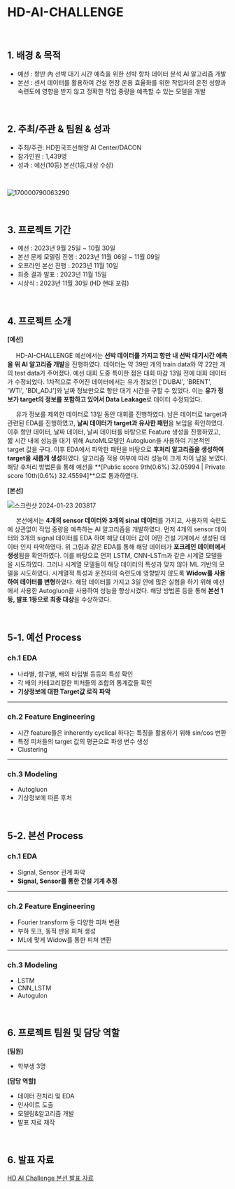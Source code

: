 # HD-AI-CHALLENGE

<br/>

## 1. 배경 & 목적
 
- 예선 : 항만 內 선박 대기 시간 예측을 위한 선박 항차 데이터 분석 AI 알고리즘 개발
- 본선 : 센서 데이터를 활용하여 건설 현장 운용 효율화를 위한 작업자의 운전 성향과 숙련도에 영향을 받지 않고 정확한 작업 중량을 예측할 수 있는 모델을 개발

<br/>

## 2. 주최/주관 & 팀원 & 성과

- 주최/주관: HD한국조선해양 AI Center/DACON
- 참가인원 : 1,439명
- 성과 : 에선(10등) 본선(1등,대상 수상)
<br/>

![170000790063290](https://github.com/yugwangyeol/HD-AI_Challenge/assets/72298825/6e58aaa6-6a8a-4ede-8dde-a1828ef08482)

<br/>

## 3. 프로젝트 기간

- 예선 : 2023년 9월 25일 ~ 10월 30일
- 본선 문제 모델링 진행 : 2023년 11월 06일 ~ 11월 09일
- 오프라인 본선 진행 : 2023년 11월 10일
- 최종 결과 발표 : 2023년 11월 15일
- 시상식 : 2023년 11월 30일 (HD 현대 포럼)

<br/>

## 4. 프로젝트 소개

**[예선]**  
<br/>
&nbsp;&nbsp;&nbsp;&nbsp; HD-AI-CHALLENGE 예선에서는 **선박 데이터를 가지고 항만 내 선박 대기시간 에측을 위 AI 알고리즘 개발**을 진행하였다. 데이터는 약 39만 개의 train data와 약 22만 개의 test data가 주어졌다. 예선 대회 도중 특이한 점은 대회 마감 13일 전에 대회 데이터가 수정되었다. 1차적으로 주어진 데이터에서는 유가 정보인 ['DUBAI', 'BRENT', 'WTI', 'BDI_ADJ']와 날짜 정보만으로 항만 대기 시간을 구할 수 있었다. 이는 **유가 정보가 target의 정보를 포함하고 있어서 Data Leakage**로 데이터 수정되었다.  

&nbsp;&nbsp;&nbsp;&nbsp; 유가 정보를 제외한 데이터로 13일 동안 대회를 진행하였다. 남은 데이터로 target과 관련된 EDA를 진행하였고, **날씨 데이터가 target과 유사한 패턴**을 보임을 확인하였다. 이후 항만 데이터, 날짜 데이터, 날씨 데이터를 바탕으로 Feature 생성을 진행하였고, 짧 시간 내에 성능을 대기 위해 AutoML모델인 Autogluon을 사용하여 기본적인 target 값을 구다. 이후 EDA에서 파악한 패턴을 바탕으로 **후처리 알고리즘을 생성하여 target을 새롭게 생성**하였다. 알고리즘 적용 여부에 따라 성능이 크게 차이 남을 보였다. 해당 후처리 방법론을 통해 예선을 **[Public score 9th(0.6%) 32.05994 | Private score 10th(0.6%) 32.45594]**으로 통과하였다.  

**[본선]**
<br/>

![스크린샷 2024-01-23 203817](https://github.com/yugwangyeol/HD-AI_Challenge/assets/72298825/f8ae4b47-d6c4-46ac-9c74-5961eda52f3c)

&nbsp;&nbsp;&nbsp;&nbsp; 본선에서는 **4개의 sensor 데이터와 3개의 sinal 데이터**를 가지고, 사용자의 숙련도에 상관없이 작업 중량을 예측하는 AI 알고리즘을 개발하였다. 먼저 4개의 sensor 데이터와 3개의 signal 데이터를 EDA 하여 해당 데이터 값이 어떤 건설 기계에서 생성된 데이터 인지 파악하였다. 위 그림과 같은 EDA를 통해 해당 데이터가 **포크레인 데이터에서 생성**됨을 확인하였다. 이를 바탕으로 먼저 LSTM, CNN-LSTm과 같은 시계열 모델들을 시도하였다. 그러나 시계열 모델들이 해당 데이터의 특성과 맞지 않아 ML 기반의 모델을 시도하였다. 시계열적 특성과 운전자의 숙련도에 영향받지 않도록 **Widow를 사용하여 데이터를 변형**하였다. 해당 데이터를 가지고 3일 안에 많은 실험을 하기 위해 예선에서 사용한 Autogluon을 사용하여 성능을 향상시켰다. 해당 방법론 등을 통해 **본선 1등, 발표 1등으로 최종 대상**을 수상하였다. 

<br/>

## 5-1. 예선 Process

### ch.1 EDA  

- 나라별, 항구별, 배의 타입별 등등의 특성 확인
- 각 배의 카테고리컬한 피처들의 조합의 통계값들 확인
- **기상정보에 대한 Target값 로직 파악**

---

### ch.2 Feature Engineering  

- 시간 feature들은 inherently cyclical 하다는 특징을 활용하기 위해 sin/cos 변환
- 특정 피처들의 target 값의 평균으로 파생 변수 생성
- Clustering

---

### ch.3 Modeling

- Autogluon
- 기상정보에 따른 후처

<br/>

## 5-2. 본선 Process

### ch.1 EDA  

- Signal, Sensor 관계 파악
- **Signal, Sensor를 통한 건설 기계 추정**

---

### ch.2 Feature Engineering  

- Fourier transform 등 다양한 피쳐 변환
- 부하 토크, 동적 반응 피쳐 생성
- ML에 맞게 Widow를 통한 피쳐 변환

---

### ch.3 Modeling

- LSTM
- CNN_LSTM
- Autogulon

<br/>

## 6. 프로젝트 팀원 및 담당 역할

**[팀원]**

- 학부생 3명

**[담당 역할]**

- 데이터 전처리 및 EDA
- 인사이트 도출
- 모델링&알고리즘 개발
- 발표 자료 제작

<br/>

## 6. 발표 자료

[HD AI Challenge 본선 발표 자료](https://github.com/yugwangyeol/HD-AI_Challenge/blob/main/Presentation/%5BHD%5D%ED%98%84%EB%8C%80_%EC%B5%9C%EC%A2%85.pdf)
